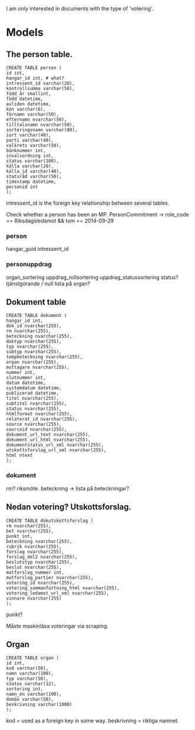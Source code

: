 I am only interested in documents with the type of 'votering'. 




# Models
## The person table. 
    CREATE TABLE person (
    id int,
    hangar_id int, # what?
    intressent_id varchar(20),
    kontrollsumma varchar(50),
    född_år smallint,
    född datetime,
    avliden datetime,
    kön varchar(6),
    förnamn varchar(50),
    efternamn nvarchar(50),
    tilltalsnamn nvarchar(50),
    sorteringsnamn varchar(80),
    iort varchar(40),
    parti varchar(40),
    valkrets varchar(50),
    bänknummer int,
    invalsordning int,
    status varchar(100),
    källa varchar(20),
    källa_id varchar(40),
    statsråd varchar(50),
    timestamp datetime,
    personid int
    );

intressent_id is the foreign key relationship between several tables. 

Check whether a person has been an MP. 
PersonCommitment -> role_code == Riksdagsledamot && tom == 2014-09-29

### person
hangar_guid
intressent_id

### personuppdrag
organ_sortering
uppdrag_rollsortering
uppdrag_statussortering
status? tjänstgörande / null
lista på organ?

## Dokument table

    CREATE TABLE dokument (
    hangar_id int,
    dok_id nvarchar(255),
    rm nvarchar(255),
    beteckning nvarchar(255),
    doktyp nvarchar(255),
    typ nvarchar(255),
    subtyp nvarchar(255),
    tempbeteckning nvarchar(255),
    organ nvarchar(255),
    mottagare nvarchar(255),
    nummer int,
    slutnummer int,
    datum datetime,
    systemdatum datetime,
    publicerad datetime,
    titel nvarchar(255),
    subtitel nvarchar(255),
    status nvarchar(255),
    htmlformat nvarchar(255),
    relaterat_id nvarchar(255),
    source nvarchar(255),
    sourceid nvarchar(255),
    dokument_url_text nvarchar(255),
    dokument_url_html nvarchar(255),
    dokumentstatus_url_xml nvarchar(255),
    utskottsforslag_url_xml nvarchar(255),
    html ntext
    );

### dokument
rm? riksmöte. 
beteckning -> lista på beteckningar?

## Nedan votering? Utskottsforslag. 
    CREATE TABLE dokutskottsforslag (
    rm nvarchar(255),
    bet nvarchar(255),
    punkt int,
    beteckning nvarchar(255),
    rubrik nvarchar(255),
    forslag nvarchar(255),
    forslag_del2 nvarchar(255),
    beslutstyp nvarchar(255),
    beslut nvarchar(255),
    motforslag_nummer int,
    motforslag_partier nvarchar(255),
    votering_id nvarchar(255),
    votering_sammanfattning_html nvarchar(255),
    votering_ledamot_url_xml nvarchar(255),
    vinnare nvarchar(255)
    );
punkt? 

Måste maskinläsa voteringar via scraping. 

## Organ
    CREATE TABLE organ (
    id int,
    kod varchar(50),
    namn varchar(100),
    typ varchar(50),
    status varchar(12),
    sortering int,
    namn_en varchar(100),
    domän varchar(50),
    beskrivning varchar(1000)
    );

kod = used as a foreign key in some way. 
beskrivning = riktiga namnet. 